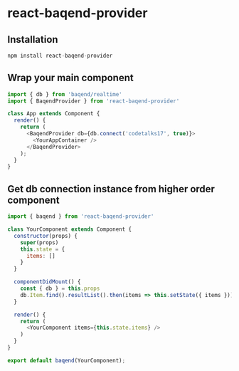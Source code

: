 # react-baqend-provider

## Installation
```js
npm install react-baqend-provider
```

## Wrap your main component
```js
import { db } from 'baqend/realtime'
import { BaqendProvider } from 'react-baqend-provider'

class App extends Component {
  render() {
    return (
      <BaqendProvider db={db.connect('codetalks17', true)}>
        <YourAppContainer />
      </BaqendProvider>
    );
  }
}
```

## Get db connection instance from higher order component
```js
import { baqend } from 'react-baqend-provider'

class YourComponent extends Component {
  constructor(props) {
    super(props)
    this.state = {
      items: []
    }
  }

  componentDidMount() {
    const { db } = this.props
    db.Item.find().resultList().then(items => this.setState({ items }))
  }

  render() {
    return (
      <YourComponent items={this.state.items} />
    )
  }
}

export default baqend(YourComponent);
```
